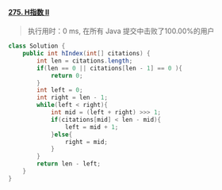 #### [275. H指数 II](https://leetcode-cn.com/problems/h-index-ii/)

> 执行用时：0 ms, 在所有 Java 提交中击败了100.00%的用户

```java
class Solution {
    public int hIndex(int[] citations) {
        int len = citations.length;
        if(len == 0 || citations[len - 1] == 0 ){
            return 0;
        }
        int left = 0;
        int right = len - 1;
        while(left < right){
            int mid = (left + right) >>> 1;
            if(citations[mid] < len - mid){
                left = mid + 1;
            }else{
                right = mid;
            }
        }
        return len - left;
    }
}
```

